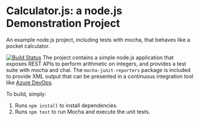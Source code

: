 Calculator.js: a node.js Demonstration Project
==============================================
An example node.js project, including tests with mocha, that behaves like
a pocket calculator.

[![Build Status](https://dev.azure.com/pisich/Configuring%20Agent%20Pools%20and%20Understanding%20Pipeline%20Styles/_apis/build/status/Pisichili.calculator?branchName=master)](https://dev.azure.com/pisich/Configuring%20Agent%20Pools%20and%20Understanding%20Pipeline%20Styles/_build/latest?definitionId=6&branchName=master)
The project contains a simple node.js application that exposes REST APIs
to perform arithmetic on integers, and provides a test suite with mocha
and chai.  The `mocha-junit-reporters` package is included to provide XML
output that can be presented in a continuous integration tool like
[Azure DevOps](https://azure.com/devops).

To build, simply:

1. Runs `npm install` to install dependencies.
2. Runs `npm test` to run Mocha and execute the unit tests.

